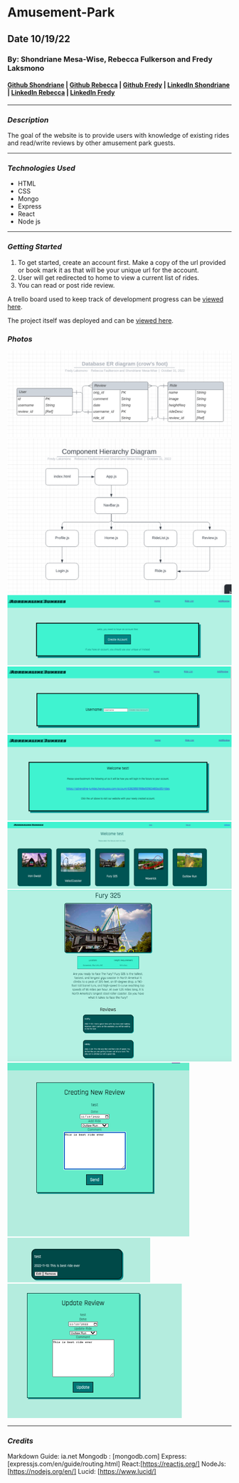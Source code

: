 # Amusement-Park
## Date 10/19/22
### By: Shondriane Mesa-Wise, Rebecca Fulkerson and Fredy Laksmono

#### [Github Shondriane](https://github.com/shondriane) | [Github Rebecca](https://github.com/ralicynf) | [Github Fredy](https://github.com/fredy-laksmono) | [LinkedIn Shondriane](https://www.linkedin.com/in/shondriane-mesa-wise/) | [LinkedIn Rebecca](https://www.linkedin.com/in/fulkersonrebecca/) | [LinkedIn Fredy](https://www.linkedin.com/fredy-laksmono)

***

### ***Description***
The goal of the website is to provide users with knowledge of existing rides and read/write reviews by other amusement park guests.
***

### ***Technologies Used***

* HTML
* CSS
* Mongo
* Express
* React
* Node js



***

### ***Getting Started***
1. To get started, create an account first. Make a copy of the url provided or book mark it as that will be your unique url for the account.
2. User will get redirected to home to view a current list of rides.
3. You can read or post ride review.

A trello board used to keep track of development progress can be [viewed here](https://trello.com/b/KJMqQe2k/amusement-park).

The project itself was deployed and can be [viewed here]().



### ***Photos***
![entity relationship diagram](./photos/erd.png)
![component hierarchy diagram](./photos/chd.png)
![Login](./photos/Login.png)
![CreateUser](./photos/CreateUser.png)
![userLink](./photos/userLink.png)
![RideList](./photos/RideList.png)
![RideDetails](./photos/RideDetails.png)
![addComment](./photos/addComment.png)
![editReview](./photos/editReview.png)
![updateReview](./photos/updateReview.png)


***

### ***Credits***


Markdown Guide: ia.net
Mongodb : [mongodb.com]
Express: [expressjs.com/en/guide/routing.html]
React:[https://reactjs.org/]
NodeJs: [https://nodejs.org/en/]
Lucid: [https://www.lucid/]
